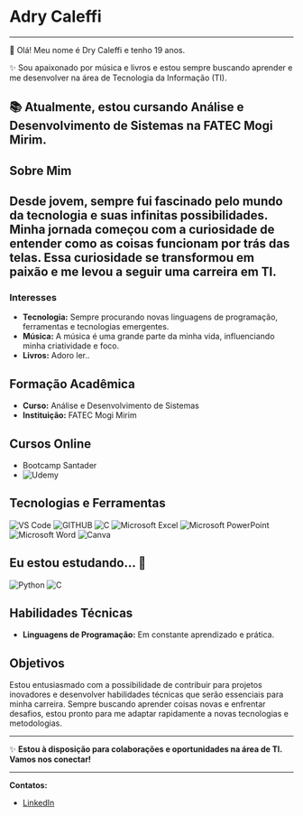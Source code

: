
# Adry Caleffi
---
👋 Olá! Meu nome é Dry Caleffi e tenho 19 anos.

✨ Sou apaixonado por música e livros e estou sempre buscando aprender e me desenvolver na área de Tecnologia da Informação (TI).

📚 Atualmente, estou cursando **Análise e Desenvolvimento de Sistemas** na FATEC Mogi Mirim.
---
## Sobre Mim

Desde jovem, sempre fui fascinado pelo mundo da tecnologia e suas infinitas possibilidades. Minha jornada começou com a curiosidade de entender como as coisas funcionam por trás das telas. Essa curiosidade se transformou em paixão e me levou a seguir uma carreira em TI.
---
### Interesses

- **Tecnologia:** Sempre procurando novas linguagens de programação, ferramentas e tecnologias emergentes.
- **Música:** A música é uma grande parte da minha vida, influenciando minha criatividade e foco.
- **Livros:** Adoro ler..

## Formação Acadêmica

- **Curso:** Análise e Desenvolvimento de Sistemas
- **Instituição:** FATEC Mogi Mirim

## Cursos Online
- Bootcamp Santader
- ![Udemy](https://img.shields.io/badge/Udemy-A435F0?style=for-the-badge&logo=Udemy&logoColor=white)

## Tecnologias e Ferramentas
![VS Code](https://camo.githubusercontent.com/c3218fd0224c1f4136fc44f47d18b68871d0f614114191544d97954de372bd9a/68747470733a2f2f696d672e736869656c64732e696f2f62616467652f5653253230436f64652d3030373864372e7376673f7374796c653d666f722d7468652d6261646765266c6f676f3d76697375616c2d73747564696f2d636f6465266c6f676f436f6c6f723d7768697465)
![GITHUB](https://camo.githubusercontent.com/410d86e43f847d3f6e3027fa6f0c2fb7641d893fa601d863a943eac968c41890/68747470733a2f2f696d672e736869656c64732e696f2f62616467652f6769746875622d2532333132313031312e7376673f7374796c653d666f722d7468652d6261646765266c6f676f3d676974687562266c6f676f436f6c6f723d7768697465)
![C](https://img.shields.io/badge/c-%2300599C.svg?style=for-the-badge&logo=c&logoColor=white)
![Microsoft Excel](https://img.shields.io/badge/Microsoft_Excel-217346?style=for-the-badge&logo=microsoft-excel&logoColor=white)
![Microsoft PowerPoint](https://img.shields.io/badge/Microsoft_PowerPoint-B7472A?style=for-the-badge&logo=microsoft-powerpoint&logoColor=white)
![Microsoft Word](https://img.shields.io/badge/Microsoft_Word-2B579A?style=for-the-badge&logo=microsoft-word&logoColor=white)
![Canva](https://img.shields.io/badge/Canva-%2300C4CC.svg?style=for-the-badge&logo=Canva&logoColor=white)




## Eu estou estudando... 🧩
![Python](https://img.shields.io/badge/python-3670A0?style=for-the-badge&logo=python&logoColor=ffdd54)
![C](https://img.shields.io/badge/c-%2300599C.svg?style=for-the-badge&logo=c&logoColor=white)
  
## Habilidades Técnicas

- **Linguagens de Programação:** Em constante aprendizado e prática.

## Objetivos

Estou entusiasmado com a possibilidade de contribuir para projetos inovadores e desenvolver habilidades técnicas que serão essenciais para minha carreira. Sempre buscando aprender coisas novas e enfrentar desafios, estou pronto para me adaptar rapidamente a novas tecnologias e metodologias.

---

✨ **Estou à disposição para colaborações e oportunidades na área de TI. Vamos nos conectar!**

---

**Contatos:**
- [LinkedIn](https://www.linkedin.com/in/dry-caleffi/)

